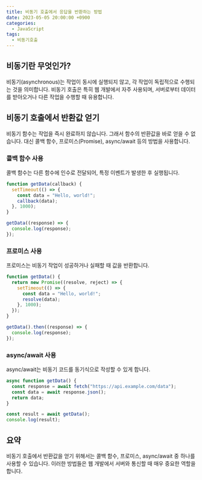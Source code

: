 ```yaml
---
title: 비동기 호출에서 응답을 반환하는 방법
date: 2023-05-05 20:00:00 +0900
categories:
  - JavaScript
tags:
  - 비동기호출
---
```

## 비동기란 무엇인가?

비동기(asynchronous)는 작업이 동시에 실행되지 않고, 각 작업이 독립적으로 수행되는 것을 의미합니다. 비동기 호출은 특히 웹 개발에서 자주 사용되며, 서버로부터 데이터를 받아오거나 다른 작업을 수행할 때 유용합니다.

## 비동기 호출에서 반환값 얻기

비동기 함수는 작업을 즉시 완료하지 않습니다. 그래서 함수의 반환값을 바로 얻을 수 없습니다. 대신 콜백 함수, 프로미스(Promise), async/await 등의 방법을 사용합니다.

### 콜백 함수 사용

콜백 함수는 다른 함수에 인수로 전달되어, 특정 이벤트가 발생한 후 실행됩니다.

```javascript
function getData(callback) {
  setTimeout(() => {
    const data = "Hello, world!";
    callback(data);
  }, 1000);
}

getData((response) => {
  console.log(response);
});
```

### 프로미스 사용

프로미스는 비동기 작업이 성공하거나 실패할 때 값을 반환합니다.

```javascript
function getData() {
  return new Promise((resolve, reject) => {
    setTimeout(() => {
      const data = "Hello, world!";
      resolve(data);
    }, 1000);
  });
}

getData().then((response) => {
  console.log(response);
});
```

### async/await 사용

async/await는 비동기 코드를 동기식으로 작성할 수 있게 합니다.

```javascript
async function getData() {
  const response = await fetch("https://api.example.com/data");
  const data = await response.json();
  return data;
}

const result = await getData();
console.log(result);
```

## 요약

비동기 호출에서 반환값을 얻기 위해서는 콜백 함수, 프로미스, async/await 중 하나를 사용할 수 있습니다. 이러한 방법들은 웹 개발에서 서버와 통신할 때 매우 중요한 역할을 합니다.
